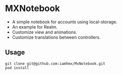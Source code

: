 # MXNotebook
* A simple notebook for accounts using local-storage.
* An example for Realm.
* Customize view and animations.
* Customize translations between controllers.


## Usage
```
git clone git@github.com:iamhmx/MxNotebook.git
pod install
```
